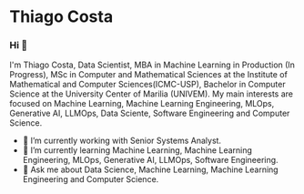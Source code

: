 # Thiago Costa

### Hi 👋
I'm Thiago Costa, Data Scientist, MBA in Machine Learning in Production (In Progress), MSc in Computer and Mathematical Sciences at the Institute of Mathematical and Computer Sciences(ICMC-USP), Bachelor in Computer Science at the University Center of Marilia (UNIVEM). My main interests are focused on Machine Learning, Machine Learning Engineering, MLOps, Generative AI, LLMOps, Data Sciente, Software Engineering and Computer Science.
- 🔭 I’m currently working with Senior Systems Analyst.
- 🌱 I’m currently learning Machine Learning, Machine Learning Engineering, MLOps, Generative AI, LLMOps, Software Engineering.
- 💬 Ask me about Data Science, Machine Learning, Machine Learning Engineering and Computer Science.
